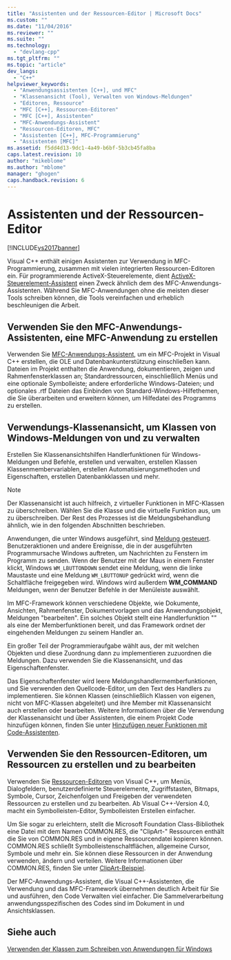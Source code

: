 ```yaml
---
title: "Assistenten und der Ressourcen-Editor | Microsoft Docs"
ms.custom: ""
ms.date: "11/04/2016"
ms.reviewer: ""
ms.suite: ""
ms.technology: 
  - "devlang-cpp"
ms.tgt_pltfrm: ""
ms.topic: "article"
dev_langs: 
  - "C++"
helpviewer_keywords: 
  - "Anwendungsassistenten [C++], und MFC"
  - "Klassenansicht (Tool), Verwalten von Windows-Meldungen"
  - "Editoren, Ressource"
  - "MFC [C++], Ressourcen-Editoren"
  - "MFC [C++], Assistenten"
  - "MFC-Anwendungs-Assistent"
  - "Ressourcen-Editoren, MFC"
  - "Assistenten [C++], MFC-Programmierung"
  - "Assistenten [MFC]"
ms.assetid: f5dd4d13-9dc1-4a49-b6bf-5b3cb45fa8ba
caps.latest.revision: 10
author: "mikeblome"
ms.author: "mblome"
manager: "ghogen"
caps.handback.revision: 6
---
```

# Assistenten und der Ressourcen-Editor
[!INCLUDE[vs2017banner](../assembler/inline/includes/vs2017banner.md)]

Visual C\+\+ enthält einigen Assistenten zur Verwendung in MFC\-Programmierung, zusammen mit vielen integrierten Ressourcen\-Editoren ein.  Für programmierende ActiveX\-Steuerelemente, dient [ActiveX\-Steuerelement\-Assistent](../mfc/reference/mfc-activex-control-wizard.md) einen Zweck ähnlich dem des MFC\-Anwendungs\-Assistenten.  Während Sie MFC\-Anwendungen ohne die meisten dieser Tools schreiben können, die Tools vereinfachen und erheblich beschleunigen die Arbeit.  
  
##  <a name="_core_use_appwizard_to_create_an_mfc_application"></a> Verwenden Sie den MFC\-Anwendungs\-Assistenten, eine MFC\-Anwendung zu erstellen  
 Verwenden Sie [MFC\-Anwendungs\-Assistent](../mfc/reference/mfc-application-wizard.md), um ein MFC\-Projekt in Visual C\+\+ erstellen, die OLE und Datenbankunterstützung einschließen kann.  Dateien im Projekt enthalten die Anwendung, dokumentieren, zeigen und Rahmenfensterklassen an; Standardressourcen, einschließlich Menüs und eine optionale Symbolleiste; andere erforderliche Windows\-Dateien; und optionales .rtf Dateien das Einbinden von Standard\-Windows\-Hilfethemen, die Sie überarbeiten und erweitern können, um Hilfedatei des Programms zu erstellen.  
  
##  <a name="_core_use_classwizard_to_manage_classes_and_windows_messages"></a> Verwendungs\-Klassenansicht, um Klassen von Windows\-Meldungen von und zu verwalten  
 Erstellen Sie Klassenansichtshilfen Handlerfunktionen für Windows\-Meldungen und Befehle, erstellen und verwalten, erstellen Klassen Klassenmembervariablen, erstellen Automatisierungsmethoden und Eigenschaften, erstellen Datenbankklassen und mehr.  
  
> [!NOTE]
>  Der Klassenansicht ist auch hilfreich, z virtueller Funktionen in MFC\-Klassen zu überschreiben.  Wählen Sie die Klasse und die virtuelle Funktion aus, um zu überschreiben.  Der Rest des Prozesses ist die Meldungsbehandlung ähnlich, wie in den folgenden Abschnitten beschrieben.  
  
 Anwendungen, die unter Windows ausgeführt, sind [Meldung gesteuert](../mfc/message-handling-and-mapping.md).  Benutzeraktionen und andere Ereignisse, die in der ausgeführten Programmursache Windows auftreten, um Nachrichten zu Fenstern im Programm zu senden.  Wenn der Benutzer mit der Maus in einem Fenster klickt, Windows `WM_LBUTTONDOWN` sendet eine Meldung, wenn die linke Maustaste und eine Meldung `WM_LBUTTONUP` gedrückt wird, wenn die Schaltfläche freigegeben wird.  Windows wird außerdem **WM\_COMMAND** Meldungen, wenn der Benutzer Befehle in der Menüleiste auswählt.  
  
 Im MFC\-Framework können verschiedene Objekte, wie Dokumente, Ansichten, Rahmenfenster, Dokumentvorlagen und das Anwendungsobjekt, Meldungen "bearbeiten".  Ein solches Objekt stellt eine Handlerfunktion "" als eine der Memberfunktionen bereit, und das Framework ordnet der eingehenden Meldungen zu seinem Handler an.  
  
 Ein großer Teil der Programmieraufgabe wählt aus, der mit welchen Objekten und diese Zuordnung dann zu implementieren zuzuordnen die Meldungen.  Dazu verwenden Sie die Klassenansicht, und das Eigenschaftenfenster.  
  
 Das Eigenschaftenfenster wird leere Meldungshandlermemberfunktionen, und Sie verwenden den Quellcode\-Editor, um den Text des Handlers zu implementieren.  Sie können Klassen \(einschließlich Klassen von eigenen, nicht von MFC\-Klassen abgeleitet\) und ihre Member mit Klassenansicht auch erstellen oder bearbeiten.  Weitere Informationen über die Verwendung der Klassenansicht und über Assistenten, die einem Projekt Code hinzufügen können, finden Sie unter [Hinzufügen neuer Funktionen mit Code\-Assistenten](../ide/adding-functionality-with-code-wizards-cpp.md).  
  
##  <a name="_core_use_the_resource_editors_to_create_and_edit_resources"></a> Verwenden Sie den Ressourcen\-Editoren, um Ressourcen zu erstellen und zu bearbeiten  
 Verwenden Sie [Ressourcen\-Editoren](../mfc/resource-editors.md) von Visual C\+\+, um Menüs, Dialogfeldern, benutzerdefinierte Steuerelemente, Zugriffstasten, Bitmaps, Symbole, Cursor, Zeichenfolgen und Freigeben der verwendeten Ressourcen zu erstellen und zu bearbeiten.  Ab Visual C\+\+\-Version 4.0, macht ein Symbolleisten\-Editor, Symbolleisten Erstellen einfacher.  
  
 Um Sie sogar zu erleichtern, stellt die Microsoft Foundation Class\-Bibliothek eine Datei mit dem Namen COMMON.RES, die "ClipArt\-" Ressourcen enthält die Sie von COMMON.RES und in eigene Ressourcendatei kopieren können.  COMMON.RES schließt Symbolleistenschaltflächen, allgemeine Cursor, Symbole und mehr ein.  Sie können diese Ressourcen in der Anwendung verwenden, ändern und verteilen.  Weitere Informationen über COMMON.RES, finden Sie unter [ClipArt\-Beispiel](../top/visual-cpp-samples.md).  
  
 Der MFC\-Anwendungs\-Assistent, die Visual C\+\+\-Assistenten, die Verwendung und das MFC\-Framework übernehmen deutlich Arbeit für Sie und ausführen, den Code Verwalten viel einfacher.  Die Sammelverarbeitung anwendungsspezifischen des Codes sind im Dokument in und Ansichtsklassen.  
  
## Siehe auch  
 [Verwenden der Klassen zum Schreiben von Anwendungen für Windows](../mfc/using-the-classes-to-write-applications-for-windows.md)